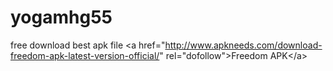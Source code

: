 # yogamhg55
free download best apk file &lt;a href="http://www.apkneeds.com/download-freedom-apk-latest-version-official/" rel="dofollow">Freedom APK&lt;/a>
